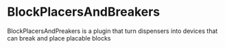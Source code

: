 # BlockPlacersAndBreakers

BlockPlacersAndPreakers is a plugin that turn dispensers into devices that can break and place placable blocks
